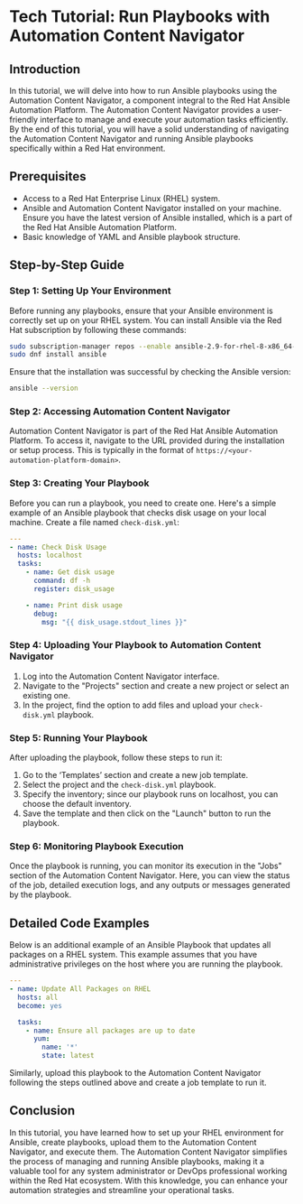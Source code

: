 # Tech Tutorial: Run Playbooks with Automation Content Navigator

## Introduction

In this tutorial, we will delve into how to run Ansible playbooks using the Automation Content Navigator, a component integral to the Red Hat Ansible Automation Platform. The Automation Content Navigator provides a user-friendly interface to manage and execute your automation tasks efficiently. By the end of this tutorial, you will have a solid understanding of navigating the Automation Content Navigator and running Ansible playbooks specifically within a Red Hat environment.

## Prerequisites

- Access to a Red Hat Enterprise Linux (RHEL) system.
- Ansible and Automation Content Navigator installed on your machine. Ensure you have the latest version of Ansible installed, which is a part of the Red Hat Ansible Automation Platform.
- Basic knowledge of YAML and Ansible playbook structure.

## Step-by-Step Guide

### Step 1: Setting Up Your Environment

Before running any playbooks, ensure that your Ansible environment is correctly set up on your RHEL system. You can install Ansible via the Red Hat subscription by following these commands:

```bash
sudo subscription-manager repos --enable ansible-2.9-for-rhel-8-x86_64-rpms
sudo dnf install ansible
```

Ensure that the installation was successful by checking the Ansible version:

```bash
ansible --version
```

### Step 2: Accessing Automation Content Navigator

Automation Content Navigator is part of the Red Hat Ansible Automation Platform. To access it, navigate to the URL provided during the installation or setup process. This is typically in the format of `https://<your-automation-platform-domain>`.

### Step 3: Creating Your Playbook

Before you can run a playbook, you need to create one. Here's a simple example of an Ansible playbook that checks disk usage on your local machine. Create a file named `check-disk.yml`:

```yaml
---
- name: Check Disk Usage
  hosts: localhost
  tasks:
    - name: Get disk usage
      command: df -h
      register: disk_usage

    - name: Print disk usage
      debug:
        msg: "{{ disk_usage.stdout_lines }}"
```

### Step 4: Uploading Your Playbook to Automation Content Navigator

1. Log into the Automation Content Navigator interface.
2. Navigate to the "Projects" section and create a new project or select an existing one.
3. In the project, find the option to add files and upload your `check-disk.yml` playbook.

### Step 5: Running Your Playbook

After uploading the playbook, follow these steps to run it:

1. Go to the ‘Templates’ section and create a new job template.
2. Select the project and the `check-disk.yml` playbook.
3. Specify the inventory; since our playbook runs on localhost, you can choose the default inventory.
4. Save the template and then click on the "Launch" button to run the playbook.

### Step 6: Monitoring Playbook Execution

Once the playbook is running, you can monitor its execution in the "Jobs" section of the Automation Content Navigator. Here, you can view the status of the job, detailed execution logs, and any outputs or messages generated by the playbook.

## Detailed Code Examples

Below is an additional example of an Ansible Playbook that updates all packages on a RHEL system. This example assumes that you have administrative privileges on the host where you are running the playbook.

```yaml
---
- name: Update All Packages on RHEL
  hosts: all
  become: yes

  tasks:
    - name: Ensure all packages are up to date
      yum:
        name: '*'
        state: latest
```

Similarly, upload this playbook to the Automation Content Navigator following the steps outlined above and create a job template to run it.

## Conclusion

In this tutorial, you have learned how to set up your RHEL environment for Ansible, create playbooks, upload them to the Automation Content Navigator, and execute them. The Automation Content Navigator simplifies the process of managing and running Ansible playbooks, making it a valuable tool for any system administrator or DevOps professional working within the Red Hat ecosystem. With this knowledge, you can enhance your automation strategies and streamline your operational tasks.